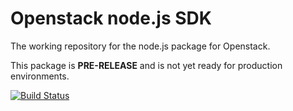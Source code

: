 # Openstack node.js SDK

The working repository for the node.js package for Openstack.

This package is **PRE-RELEASE** and is not yet ready for production environments.

[![Build Status](https://travis-ci.org/kenperkins/openstack.png)](https://travis-ci.org/kenperkins/openstack)
